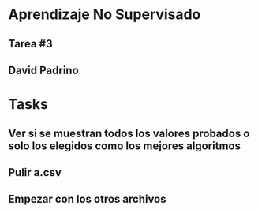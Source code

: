 # Aprendizaje No Supervisado
## Tarea #3

## David Padrino

# Tasks
## Ver si se muestran todos los valores probados o solo los elegidos como los mejores algoritmos
## Pulir a.csv
## Empezar con los otros archivos

